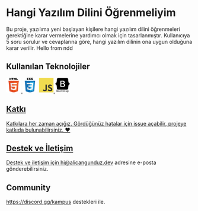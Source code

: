 # Hangi Yazılım Dilini Öğrenmeliyim  

Bu proje, yazılıma yeni başlayan kişilere hangi yazılım dilini öğrenmeleri gerektiğine karar vermelerine yardımcı olmak için tasarlanmıştır. Kullanıcıya 5 soru sorulur ve cevaplarına göre, hangi yazılım dilinin ona uygun olduğuna karar verilir. Hello from ndd

## Kullanılan Teknolojiler

 <a href="https://www.w3.org/html/" target="_blank" rel="noreferrer"> <img src="https://raw.githubusercontent.com/devicons/devicon/master/icons/html5/html5-original-wordmark.svg" alt="html5" width="40" height="40"/> </a><img src="https://raw.githubusercontent.com/devicons/devicon/master/icons/css3/css3-original-wordmark.svg" alt="css3" width="40" height="40"/> </a>  <a href="https://developer.mozilla.org/en-US/docs/Web/JavaScript" target="_blank" rel="noreferrer"> <img src="https://raw.githubusercontent.com/devicons/devicon/master/icons/javascript/javascript-original.svg" alt="javascript" width="40" height="40"/> </a> <a href="https://getbootstrap.com" target="_blank" rel="noreferrer"> <img src="https://raw.githubusercontent.com/devicons/devicon/master/icons/bootstrap/bootstrap-plain-wordmark.svg" alt="bootstrap" width="40" height="40"/> </a> <a href="https://www.w3schools.com/css/" target="_blank" rel="noreferrer"> </p>
 

## Katkı

Katkılara her zaman açığız. Gördüğünüz hatalar için issue açabilir, projeye katkıda bulunabilirsiniz. :heart:  

## Destek ve İletişim

Destek ve iletişim için hi@alicangunduz.dev adresine e-posta gönderebilirsiniz. 

## Community
https://discord.gg/kampus destekleri ile.
